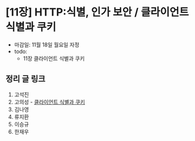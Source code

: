 # [11장] HTTP:식별, 인가 보안 / 클라이언트 식별과 쿠키

- 마감일: 11월 18일 월요일 자정
- todo:
  - 11장 클라이언트 식별과 쿠키

## 정리 글 링크

1. 고석진
2. 고의성  - [클라이언트 식별과 쿠키](https://abelog.netlify.com/http/%ED%81%B4%EB%9D%BC%EC%9D%B4%EC%96%B8%ED%8A%B8-%EC%8B%9D%EB%B3%84%EA%B3%BC-%EC%BF%A0%ED%82%A4/)
3. 김나영
4. 류지환
5. 이승규
6. 한재우
